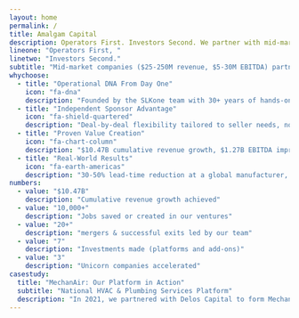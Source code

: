```yaml
---
layout: home
permalink: /
title: Amalgam Capital
description: Operators First. Investors Second. We partner with mid-market companies to deliver sustainable growth through operational excellence.
lineone: "Operators First, "
linetwo: "Investors Second."
subtitle: "Mid-market companies ($25-250M revenue, $5-30M EBITDA) partner with Amalgam Capital because we've built, operated, and scaled businesses. Our hands-on approach delivers sustainable growth through operational excellence."
whychoose:
  - title: "Operational DNA From Day One"
    icon: "fa-dna"
    description: "Founded by the SLKone team with 30+ years of hands-on management consulting and industry experience transforming companies"
  - title: "Independent Sponsor Advantage"
    icon: "fa-shield-quartered"
    description: "Deal-by-deal flexibility tailored to seller needs, not rigid fund mandates"
  - title: "Proven Value Creation"
    icon: "fa-chart-column"
    description: "$10.47B cumulative revenue growth, $1.27B EBITDA improvement across our careers"
  - title: "Real-World Results"
    icon: "fa-earth-americas"
    description: "30-50% lead-time reduction at a global manufacturer, 20%+ profit improvement for a specialty products company, 100% EBITDA growth in two years for a leading healthcare organization"
numbers:
  - value: "$10.47B"
    description: "Cumulative revenue growth achieved"
  - value: "10,000+"
    description: "Jobs saved or created in our ventures"
  - value: "20+"
    description: "mergers & successful exits led by our team"
  - value: "7"
    description: "Investments made (platforms and add-ons)"
  - value: "3"
    description: "Unicorn companies accelerated"
casestudy:
  title: "MechanAir: Our Platform in Action"
  subtitle: "National HVAC & Plumbing Services Platform"
  description: "In 2021, we partnered with Delos Capital to form MechanAir, bringing together State Mechanical Services (Illinois) and Hampton Roads Mechanical (Virginia) – regional leaders with impressive client rosters including Amazon, Nobu Hotels, and NASA. Under our guidance, MechanAir has implemented shared estimating technology, launched 24/7 service teams, and executed on strategic add-on acquisitions – demonstrating our thesis of preserving regional brands while building national capabilities."
---
```

